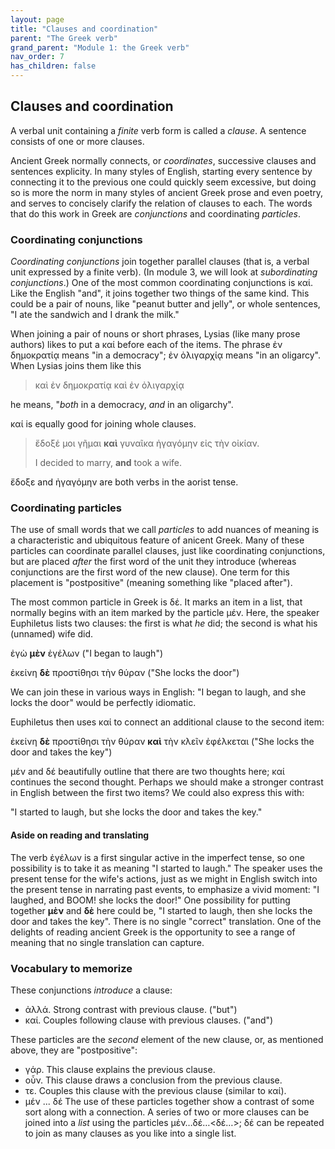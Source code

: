```yaml
---
layout: page
title: "Clauses and coordination"
parent: "The Greek verb"
grand_parent: "Module 1: the Greek verb"
nav_order: 7
has_children: false
---
```




## Clauses and coordination


A verbal unit containing a *finite* verb form is called a *clause*. A sentence consists of one or more clauses.


Ancient Greek normally  connects, or *coordinates*, successive clauses and sentences explicity. In many styles of English, starting every sentence by connecting it to the previous one could quickly seem excessive, but doing so is more the norm in many styles of ancient Greek prose and even poetry, and serves to concisely clarify the relation of clauses to each.  The words that do this work in Greek are *conjunctions* and coordinating *particles*. 


### Coordinating conjunctions 

*Coordinating conjunctions* join together parallel clauses (that is, a verbal unit expressed by a finite verb). (In module 3, we will look at *subordinating conjunctions*.)  One of the most common coordinating conjunctions is καί.  Like the English "and", it joins together two things of the same kind.  This could be a pair of nouns, like "peanut butter and jelly", or whole sentences, "I ate the sandwich and I drank the milk."

When joining a pair of nouns or short phrases, Lysias (like many prose authors) likes to put a καί before each of the items. The phrase ἐν δημοκρατίᾳ means "in a democracy"; ἐν ὀλιγαρχίᾳ means "in an oligarcy". When Lysias joins them like this


> καὶ ἐν δημοκρατίᾳ καὶ ἐν ὀλιγαρχίᾳ

he means, "*both* in a democracy, *and* in an oligarchy".

καί is equally good for joining whole clauses. 

> ἔδοξέ μοι γῆμαι **καὶ** γυναῖκα ἠγαγόμην εἰς τὴν οἰκίαν.
>
> I decided to marry, **and** took a wife.

ἔδοξε and ἠγαγόμην are both verbs in the aorist tense.

### Coordinating particles

The use of small words that we call *particles* to add nuances of meaning is a characteristic and ubiquitous feature of anicent Greek.  Many of these particles can coordinate parallel clauses, just like coordinating conjunctions, but are placed *after* the first word of the unit they introduce (whereas conjunctions are the first word of the new clause). One term for this placement is "postpositive" (meaning something like "placed after").

The most common particle in Greek is δέ. It marks an item in a list, that normally begins with an item marked by the particle μέν. Here, the speaker Euphiletus lists two clauses: the first is what *he* did; the second is what his (unnamed) wife did.

ἐγὼ **μὲν** ἐγέλων ("I began to laugh")

ἐκείνη **δὲ**  προστίθησι τὴν θύραν  ("She locks the door")

We can join these in various ways in English: "I began to laugh, and she locks the door" would be perfectly idiomatic.

Euphiletus then uses καί to connect an additional clause to the second item:

ἐκείνη **δὲ**  προστίθησι τὴν θύραν **καὶ** τὴν κλεῖν ἐφέλκεται ("She locks the door and takes the key")


μέν and δέ beautifully outline that there are two thoughts here; καί continues the second thought.  Perhaps we should make a stronger contrast in English between the first two items?  We could also express this with:

"I started to laugh, but she locks the door and takes the key."




#### Aside on reading and translating
     
The verb ἐγέλων is a first singular active in the imperfect tense, so one possibility is to take it as meaning "I started to laugh." The speaker uses the present tense for the wife's actions, just as we might in English switch into the present tense in narrating past events, to emphasize a vivid moment: "I laughed, and BOOM! she locks the door!"  One possibility for putting together **μὲν**  and **δὲ** here could be, "I started to laugh, then she locks the door and takes the key".  There is no single "correct" translation. One of the delights of reading ancient Greek is the opportunity to see a range of meaning that no single translation can capture.



### Vocabulary to memorize

These conjunctions *introduce* a clause:

- ἀλλά.  Strong contrast with previous clause. ("but")
- καί. Couples following clause with previous clauses. ("and")

These particles are the *second* element of the new clause, or, as mentioned above, they are "postpositive": 

- γάρ. This clause explains the previous clause.
- οὖν. This clause draws a conclusion from the previous clause.
- τε.  Couples this clause with the previous clause (similar to καί).
- μέν ... δέ The use of these particles together show a contrast of some sort along with a connection. A series of two or more clauses can be joined into a *list* using the particles μέν…δέ…<δέ…>; δέ can be repeated to join as many clauses as you like into a single list.

